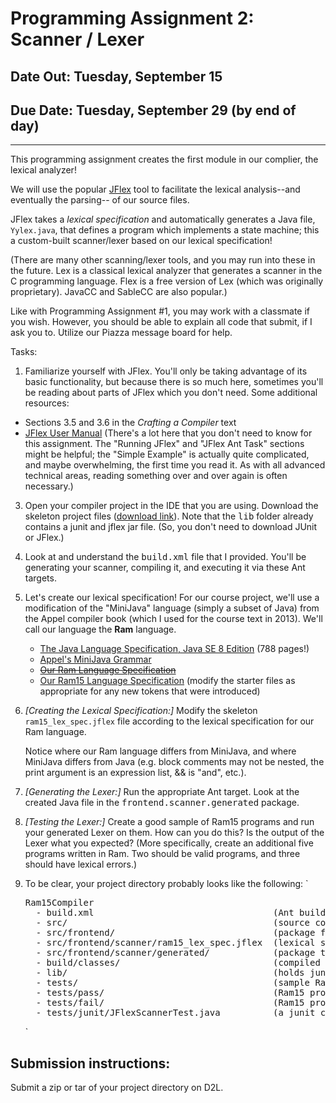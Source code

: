 # Programming Assignment 2: Scanner / Lexer

## Date Out: Tuesday, September 15

## Due Date: Tuesday, September 29 (by end of day)

* * *

This programming assignment creates the first module in our complier, the lexical analyzer!

We will use the popular [JFlex](http://jflex.de/) tool to facilitate the lexical analysis--and eventually the parsing-- of our source files.

JFlex takes a _lexical specification_ and automatically generates a Java file, `Yylex.java`, that defines a program which implements a state machine; this a custom-built scanner/lexer based on our lexical specification!

(There are many other scanning/lexer tools, and you may run into these in the future. Lex is a classical lexical analyzer that generates a scanner in the C programming language. Flex is a free version of Lex (which was originally proprietary). JavaCC and SableCC are also popular.)

Like with Programming Assignment #1, you may work with a classmate if you wish. However, you should be able to explain all code that submit, if I ask you to. Utilize our Piazza message board for help.

Tasks:

1.  Familiarize yourself with JFlex. You'll only be taking advantage of its basic functionality, but because there is so much here, sometimes you'll be reading about parts of JFlex which you don't need. Some additional resources:

*   Sections 3.5 and 3.6 in the _Crafting a Compiler_ text
*   [JFlex User Manual](http://jflex.de/manual.html) (There's a lot here that you don't need to know for this assignment. The "Running JFlex" and "JFlex Ant Task" sections might be helpful; the "Simple Example" is actually quite complicated, and maybe overwhelming, the first time you read it. As with all advanced technical areas, reading something over and over again is often necessary.)

3.  Open your compiler project in the IDE that you are using. Download the skeleton project files ([download link](http://www.cs.wcupa.edu/rburns/Compilers/prog_assignments/prog2/hw2-startercode.zip)). Note that the <samp>lib</samp> folder already contains a junit and jflex jar file. (So, you don't need to download JUnit or JFlex.)
4.  Look at and understand the <samp>build.xml</samp> file that I provided. You'll be generating your scanner, compiling it, and executing it via these Ant targets.
5.  Let's create our lexical specification! For our course project, we'll use a modification of the "MiniJava" language (simply a subset of Java) from the Appel compiler book (which I used for the course text in 2013). We'll call our language the **Ram** language.
    *   [The Java Language Specification, Java SE 8 Edition](http://docs.oracle.com/javase/specs/) (788 pages!)
    *   [Appel's MiniJava Grammar](http://www.cambridge.org/resources/052182060X/MCIIJ2e/grammar.htm)
    *   <del>[Our Ram Language Specification](http://www.cs.wcupa.edu/rburns/Compilers/prog_assignments//RamLanguage.html)</del>
    *   [Our Ram15 Language Specification](http://www.cs.wcupa.edu/rburns/Compilers/prog_assignments//Ram15Language.html) (modify the starter files as appropriate for any new tokens that were introduced)
6.  _[Creating the Lexical Specification:]_ Modify the skeleton `ram15_lex_spec.jflex` file according to the lexical specification for our Ram language.

    Notice where our Ram language differs from MiniJava, and where MiniJava differs from Java (e.g. block comments may not be nested, the print argument is an expression list, && is "and", etc.).

7.  _[Generating the Lexer:]_ Run the appropriate Ant target. Look at the created Java file in the <samp>frontend.scanner.generated</samp> package.
8.  _[Testing the Lexer:]_ Create a good sample of Ram15 programs and run your generated Lexer on them. How can you do this? Is the output of the Lexer what you expected? (More specifically, create an additional five programs written in Ram. Two should be valid programs, and three should have lexical errors.)
9.  To be clear, your project directory probably looks like the following:
    `

    <pre>Ram15Compiler
      - build.xml                                  (Ant build file)
      - src/                                       (source code)
      - src/frontend/                              (package for our front end components)
      - src/frontend/scanner/ram15_lex_spec.jflex  (lexical specification for Ram)
      - src/frontend/scanner/generated/            (package to hold the automatically generated files)
      - build/classes/                             (compiled class files)
      - lib/                                       (holds junit, jflex, ...)
      - tests/                                     (sample Ram programs)
      - tests/pass/                                (Ram15 programs with no lexical errors)
      - tests/fail/                                (Ram15 programs that have lexical errors)
      - tests/junit/JFlexScannerTest.java          (a junit class for running all tests)
    </pre>

    `

## Submission instructions:

Submit a zip or tar of your project directory on D2L.
